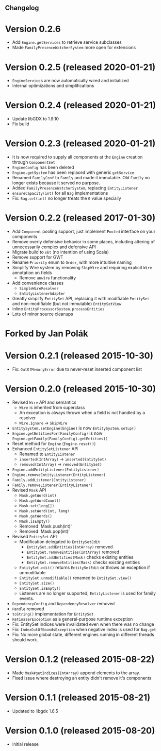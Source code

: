 ## Changelog

# Version 0.2.6
- Add `Engine.getServices` to retrieve service subclasses
- Made `FamilyPresenceWatcherSystem` more open for extensions

# Version 0.2.5 (released 2020-01-21)
- `EngineService`s are now automatically wired and initialized
- Internal optimizations and simplifications

# Version 0.2.4 (released 2020-01-21)
- Update libGDX to 1.9.10
- Fix build

# Version 0.2.3 (released 2020-01-21)
- It is now required to supply all components at the `Engine` creation through `ComponentSet`
- `EngineConfig` has been deleted
- `Engine.getSystem` has been replaced with generic `getService`
- Renamed `FamilyConf` to `Family` and made it immutable. Old `Family` no longer exists because it served no purpose.
- Added `FamilyPresenceWatcherSystem`, replacing `EntityListener`
- `ensureCapacity(int)` for all `Bag` implementations
- Fix: `Bag.set(int)` no longer treats the `0` value specially

# Version 0.2.2 (released 2017-01-30)
- Add `Component` pooling support, just implement `Pooled` interface on your components
- Remove overly defensive behavior in some places, including altering of unnecessarily complex and defensive API
- Migrate build to `sbt` (no intention of using Scala)
- Remove support for GWT
- Rename `Priority` enum to `Order`, with more intuitive naming
- Simplify Wire system by removing `SkipWire` and requiring explicit `Wire` annotation on fields
    - Remove `unwire` functionality
- Add convenience classes
    - `SimpleWireResolver`
    - `EntityListenerAdapter`
- Greatly simplify `EntitySet` API, replacing it with modifiable `EntitySet` and non-modifiable (but not immutable) `EntitySetView`
- Inline `EntityProcessorSystem.processEntities`
- Lots of minor source cleanups

# Forked by Jan Polák

# Version 0.2.1 (released 2015-10-30)
- Fix: `OutOfMemoryError` due to never-reset inserted component list

# Version 0.2.0 (released 2015-10-30)
- Revised `Wire` API and semantics
  - `Wire` is inherited from superclass
  - An exception is always thrown when a field is not handled by a resolver
  - `Wire.Ignore` -> `SkipWire`
- `EntitySystem.setEngine(Engine)` is now `EntitySystem.setup()`
- `Engine.getEntitiesFor(FamilyConfig)` is now `Engine.getFamily(FamilyConfig).getEntities()`
- Reset method for `Engine` (`Engine.reset()`)
- Enhanced `EntitySetListener` API
  - Renamed to `EntityListener`
  - `inserted(IntArray)` -> `inserted(EntitySet)`
  - `removed(IntArray)` -> `removed(EntitySet)`
- `Engine.addEntityListener(EntityListener)`
- `Engine.removeEntityListener(EntityListener)`
- `Family.addListener(EntityListener)`
- `Family.removeListener(EntityListener)`
- Revised `Mask` API
  - `Mask.getWord(int)`
  - `Mask.getWordCount()`
  - `Mask.set(long[])`
  - `Mask.setWord(int, long)`
  - `Mask.getWords()`
  - `Mask.isEmpty()`
  - Removed 'Mask.push(int)'
  - Removed 'Mask.pop(int)'
- Revised `EntitySet` API
  - Modification delegated to `EntitySetEdit`
    - `EntitySet.addEntities(IntArray)` removed
    - `EntitySet.removeEntities(IntArray)` removed
    - `EntitySet.addEntities(Mask)` checks existing entities
    - `EntitySet.removeEntities(Mask)` checks existing entities
  - `EntitySet.edit()` returns `EntitySetEdit` or throws an exception if unmodifiable
  - `EntitySet.unmodifiable()` renamed to `EntitySet.view()`
  - `EntitySet.size()`
  - `EntitySet.isEmpty()`
  - Listeners are no longer supported, `EntityListener` is used for family events.
- `DependencyConfig` and `DependencyResolver` removed
- `Handle` removed
- `toString()` implementation for `EntitySet`
- `RetinazerException` as a general-purpose runtime exception
- Fix: EntitySet indices were invalidated even when there was no change
- Fix: `IndexOutOfBoundsException` when negative index is used for `Bag.get`
- Fix: No more global state, different engines running in different threads should work.

# Version 0.1.2 (released 2015-08-22)
- Made `Mask#getIndices(IntArray)` append elements to the array.
- Fixed issue where destroying an entity didn't remove it's components

# Version 0.1.1 (released 2015-08-21)
- Updated to libgdx 1.6.5

# Version 0.1.0 (released 2015-08-20)
- Initial release
